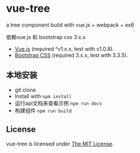 # vue-tree
a tree component build with vue.js + webpack + es6

依赖vue.js 和 bootstrap css 3.x.x
* [Vue.js](http://vuejs.org/) (required ^v1.x.x, test with v1.0.8).
* [Bootstrap CSS](http://getbootstrap.com/) (required 3.x.x, test with 3.3.5). 

## 本地安装
* git clone
* Install with `npm install`
* 运行api文档来查看示例 `npm run docs`
* 构建组件 `npm run build`

## License
vue-tree is licensed under [The MIT License](LICENSE).
